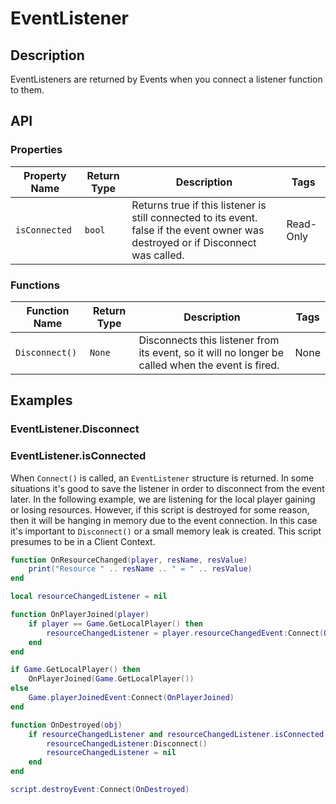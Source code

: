 # EventListener

## Description

EventListeners are returned by Events when you connect a listener function to them.

## API

### Properties 

| Property Name | Return Type | Description | Tags |
| -------- | ----------- | ----------- | ---- |
| `isConnected` | `bool` | Returns true if this listener is still connected to its event. false if the event owner was destroyed or if Disconnect was called. | Read-Only |

### Functions 

| Function Name | Return Type | Description | Tags |
| -------- | ----------- | ----------- | ---- |
| `Disconnect()` | `None` | Disconnects this listener from its event, so it will no longer be called when the event is fired. | None |

## Examples 

### EventListener.Disconnect

### EventListener.isConnected

When `Connect()` is called, an `EventListener` structure is returned. In some situations it's good to save the listener in order to disconnect from the event later. In the following example, we are listening for the local player gaining or losing resources. However, if this script is destroyed for some reason, then it will be hanging in memory due to the event connection. In this case it's important to `Disconnect()` or a small memory leak is created. This script presumes to be in a Client Context.

```lua
function OnResourceChanged(player, resName, resValue)
    print("Resource " .. resName .. " = " .. resValue)
end

local resourceChangedListener = nil

function OnPlayerJoined(player)
    if player == Game.GetLocalPlayer() then
        resourceChangedListener = player.resourceChangedEvent:Connect(OnResourceChanged)
    end
end

if Game.GetLocalPlayer() then
    OnPlayerJoined(Game.GetLocalPlayer())
else
    Game.playerJoinedEvent:Connect(OnPlayerJoined)
end

function OnDestroyed(obj)
    if resourceChangedListener and resourceChangedListener.isConnected then
        resourceChangedListener:Disconnect()
        resourceChangedListener = nil
    end
end

script.destroyEvent:Connect(OnDestroyed)
```
